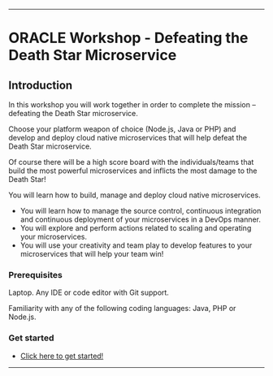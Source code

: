 
---
# ORACLE Workshop - Defeating the Death Star Microservice #

## Introduction ##

In this workshop you will work together in order to complete the mission – defeating the Death Star microservice.

Choose your platform weapon of choice (Node.js, Java or PHP) and develop and deploy cloud native microservices that will help defeat the Death Star microservice.

Of course there will be a high score board with the individuals/teams that build the most powerful microservices and inflicts the most damage to the Death Star!

You will learn how to build, manage and deploy cloud native microservices.

+ You will learn how to manage the source control, continuous integration and continuous deployment of your microservices in a DevOps manner.
+ You will explore and perform actions related to scaling and operating your microservices.
+ You will use your creativity and team play to develop features to your microservices that will help your team win!

### Prerequisites ###

Laptop. Any IDE or code editor with Git support.

Familiarity with any of the following coding languages: Java, PHP or Node.js. 

### Get started ###

+ [Click here to get started!](instructions/narrative.md)

----
